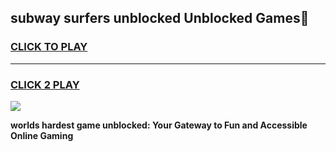 
## subway surfers unblocked Unblocked Games👋
<h3>
<a href="https://premium.freeplayer.one?title=subway_surfers_unblocked&ref=16F">CLICK TO PLAY</a></h3>
<hr>

<h3>
<a href="https://premium.freeplayer.one?title=subway_surfers_unblocked&ref=16F">CLICK 2 PLAY</a>
  
</h3>

<a href="https://premium.freeplayer.one?title=subway_surfers_unblocked&ref=16F/"><img src="https://clearcache.store/games.png"></a>


**worlds hardest game unblocked: Your Gateway to Fun and Accessible Online Gaming**
